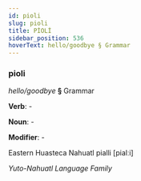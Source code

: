 ```yaml
---
id: pioli
slug: pioli
title: PİOLİ
sidebar_position: 536
hoverText: hello/goodbye § Grammar
---
```


### pioli

*hello/goodbye* **§** Grammar

**Verb**: -

**Noun**: -

**Modifier**: -

Eastern Huasteca Nahuatl pialli [pialːi]

*Yuto-Nahuatl Language Family*
